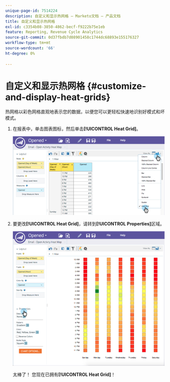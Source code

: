 ```yaml
---
unique-page-id: 7514224
description: 自定义和显示热网格 — Marketo文档 — 产品文档
title: 自定义和显示热网格
exl-id: c3354b08-3850-4862-becf-f9222b75e1eb
feature: Reporting, Revenue Cycle Analytics
source-git-commit: 0d37fbdb7d08901458c1744dc68893e155176327
workflow-type: tm+mt
source-wordcount: '66'
ht-degree: 0%

---
```


# 自定义和显示热网格 {#customize-and-display-heat-grids}

热网格以彩色网格直观地表示您的数据，以便您可以更轻松快速地识别好模式和坏模式。

1. 在报表中，单击图表图标，然后单击&#x200B;**[!UICONTROL Heat Grid]**。

   ![](assets/image2015-5-4-15-3a2-3a17.png)

1. 要更改&#x200B;**[!UICONTROL Heat Grid]**，请转到&#x200B;**[!UICONTROL Properties]**&#x200B;区域。

   ![](assets/image2015-5-4-16-3a7-3a9.png)

   太棒了！ 您现在已拥有&#x200B;**[!UICONTROL Heat Grid]**！
